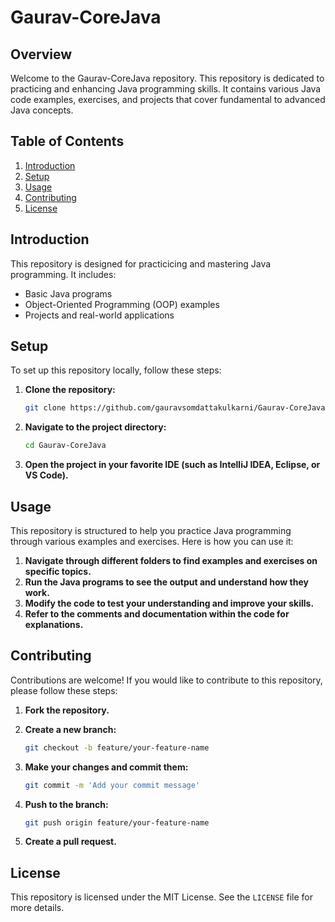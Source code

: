 # Gaurav-CoreJava

## Overview

Welcome to the Gaurav-CoreJava repository. This repository is dedicated to practicing and enhancing Java programming skills. It contains various Java code examples, exercises, and projects that cover fundamental to advanced Java concepts.

## Table of Contents

1. [Introduction](#introduction)
2. [Setup](#setup)
3. [Usage](#usage)
4. [Contributing](#contributing)
5. [License](#license)

## Introduction

This repository is designed for practicicing and mastering Java programming. It includes:

- Basic Java programs
- Object-Oriented Programming (OOP) examples
- Projects and real-world applications

## Setup

To set up this repository locally, follow these steps:

1. **Clone the repository:**

    ```sh
    git clone https://github.com/gauravsomdattakulkarni/Gaurav-CoreJava.git
    ```

2. **Navigate to the project directory:**

    ```sh
    cd Gaurav-CoreJava
    ```

3. **Open the project in your favorite IDE (such as IntelliJ IDEA, Eclipse, or VS Code).**

## Usage

This repository is structured to help you practice Java programming through various examples and exercises. Here is how you can use it:

1. **Navigate through different folders to find examples and exercises on specific topics.**
2. **Run the Java programs to see the output and understand how they work.**
3. **Modify the code to test your understanding and improve your skills.**
4. **Refer to the comments and documentation within the code for explanations.**


## Contributing

Contributions are welcome! If you would like to contribute to this repository, please follow these steps:

1. **Fork the repository.**
2. **Create a new branch:**

    ```sh
    git checkout -b feature/your-feature-name
    ```

3. **Make your changes and commit them:**

    ```sh
    git commit -m 'Add your commit message'
    ```

4. **Push to the branch:**

    ```sh
    git push origin feature/your-feature-name
    ```

5. **Create a pull request.**

## License

This repository is licensed under the MIT License. See the `LICENSE` file for more details.
